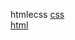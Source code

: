 htmlecss 
<a href='https://gabrielryanft.github.io/learning/cursoemvideo/htmlecss/css/' target='_blank' rel='next'>css</a><br/>
<a href='https://gabrielryanft.github.io/learning/cursoemvideo/htmlecss/html/' target='_blank' rel='next'>html</a><br/>
